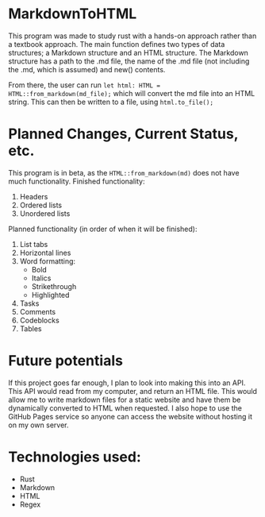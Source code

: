 # MarkdownToHTML
This program was made to study rust with a hands-on approach rather than a textbook approach.
The main function defines two types of data structures; a Markdown structure and an HTML structure.
The Markdown structure has a path to the .md file, the name of the .md file (not including the .md, which is assumed) and new() contents.

From there, the user can run `let html: HTML = HTML::from_markdown(md_file);` which will convert the md file into an HTML string.
This can then be written to a file, using `html.to_file();`

# Planned Changes, Current Status, etc.
This program is in beta, as the `HTML::from_markdown(md)` does not have much functionality.
Finished functionality:
1. Headers
2. Ordered lists
3. Unordered lists

Planned functionality (in order of when it will be finished):
1. List tabs
2. Horizontal lines
3. Word formatting:
   - Bold
   - Italics
   - Strikethrough
   - Highlighted
5. Tasks
6. Comments
7. Codeblocks
8. Tables

# Future potentials
If this project goes far enough, I plan to look into making this into an API.
This API would read from my computer, and return an HTML file.
This would allow me to write markdown files for a static website and have them be dynamically converted to HTML when requested.
I also hope to use the GitHub Pages service so anyone can access the website without hosting it on my own server.

# Technologies used:
- Rust
- Markdown
- HTML
- Regex
